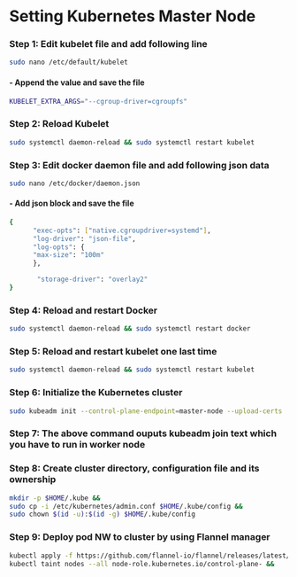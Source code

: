 # Setting Kubernetes Master Node
### Step 1: Edit kubelet file and add following line
```bash
sudo nano /etc/default/kubelet
```
#### - Append the value and save the file
```bash
KUBELET_EXTRA_ARGS="--cgroup-driver=cgroupfs"
```
### Step 2: Reload Kubelet
```bash
sudo systemctl daemon-reload && sudo systemctl restart kubelet
```
### Step 3: Edit docker daemon file and add following json data
```bash
sudo nano /etc/docker/daemon.json
```
#### - Add json block and save the file
```bash
{
      "exec-opts": ["native.cgroupdriver=systemd"],
      "log-driver": "json-file",
      "log-opts": {
      "max-size": "100m"
      },

       "storage-driver": "overlay2"
}
```
### Step 4: Reload and restart Docker
```bash
sudo systemctl daemon-reload && sudo systemctl restart docker
```
### Step 5: Reload and restart kubelet one last time
```bash
sudo systemctl daemon-reload && sudo systemctl restart kubelet
```
### Step 6: Initialize the Kubernetes cluster
```bash
sudo kubeadm init --control-plane-endpoint=master-node --upload-certs
```

### Step 7: The above command ouputs kubeadm join text which you have to run in worker node 

### Step 8: Create cluster directory, configuration file and its ownership
```bash
mkdir -p $HOME/.kube &&
sudo cp -i /etc/kubernetes/admin.conf $HOME/.kube/config &&
sudo chown $(id -u):$(id -g) $HOME/.kube/config
```
### Step 9: Deploy pod NW to cluster by using Flannel manager
```bash
kubectl apply -f https://github.com/flannel-io/flannel/releases/latest/download/kube-flannel.yml &&
kubectl taint nodes --all node-role.kubernetes.io/control-plane- &&
```
